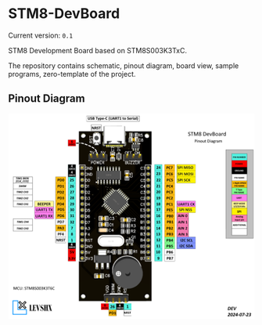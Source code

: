 # STM8-DevBoard

Current version: `0.1`

STM8 Development Board based on STM8S003K3TxC. 

The repository contains schematic, pinout diagram, board view, sample programs, zero-template of the project. 

## Pinout Diagram

<p align="center">
  <img src="readme/STM8_DevBoard PinoutDiagram.png" />
</p>

